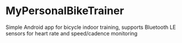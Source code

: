 # MyPersonalBikeTrainer
Simple Android app for bicycle indoor training, supports Bluetooth LE sensors for heart rate and speed/cadence monitoring
